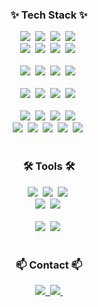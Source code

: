 <!--타이틀 부분-->
<div align="center">

</div>

<!--내용 부분-->
<h3 align="center">✨ Tech Stack ✨</h3>
<div align="center">
  <img src="https://img.shields.io/badge/Amazon AWS-232F3E?style=flat-square&logo=amazonaws&logoColor=white"/>&nbsp
  <img src="https://img.shields.io/badge/Android-3DDC84?style=flat-square&logo=android&logoColor=white"/>&nbsp
  <img src="https://img.shields.io/badge/Android Studio-3DDC84?style=flat-square&logo=Android Studio&logoColor=white"/>&nbsp
  <img src="https://img.shields.io/badge/Vue.js-4FC08D?style=flat-square&logo=Vue.js&logoColor=white"/>&nbsp
</div>

<div align="center">
  <img src="https://img.shields.io/badge/Apache Tomcat-F8DC75?style=flat-square&logo=apachetomcat&logoColor=black"/>&nbsp
  <img src="https://img.shields.io/badge/CSS3-1572B6?style=flat-square&logo=css3&logoColor=white"/>&nbsp
  <img src="https://img.shields.io/badge/C-A8B9CC?style=flat-square&logo=C&logoColor=white"/>&nbsp
  <img src="https://img.shields.io/badge/Ubuntu-E95420?style=flat-square&logo=ubuntu&logoColor=white"/>&nbsp
</div>

<br>

<div align="center">
  <img src="https://img.shields.io/badge/Docker-2496ED?style=flat-square&logo=Docker&logoColor=white"/>&nbsp
  <img src="https://img.shields.io/badge/Firebase-FFCA28?style=flat-square&logo=firebase&logoColor=black"/>&nbsp
  <img src="https://img.shields.io/badge/Flask-000000?style=flat-square&logo=flask&logoColor=white"/>&nbsp
  <img src="https://img.shields.io/badge/Flutter-02569B?style=flat-square&logo=flutter&logoColor=white"/>&nbsp
</div>

<br>

<div align="center">
  <img src="https://img.shields.io/badge/MySQL-4479A1?style=flat-square&logo=MySQL&logoColor=white"/>&nbsp
  <img src="https://img.shields.io/badge/MariaDB-003545?style=flat-square&logo=mariaDB&logoColor=white"/>&nbsp
  <img src="https://img.shields.io/badge/MongoDB-47A248?style=flat-square&logo=MongoDB&logoColor=white"/>&nbsp
  <img src="https://img.shields.io/badge/Next.js-000000?style=flat-square&logo=Next.js&logoColor=white"/>&nbsp
</div>

<br>

<div align="center">
  <img src="https://img.shields.io/badge/Node.js-339933?style=flat-square&logo=Node.js&logoColor=white"/>&nbsp
  <img src="https://img.shields.io/badge/ORACLE-F80000?style=flat-square&logo=oracle&logoColor=white"/>&nbsp
  <img src="https://img.shields.io/badge/PyCharm-000000?style=flat-square&logo=PyCharm&logoColor=white"/>&nbsp
  <img src="https://img.shields.io/badge/Python-3776AB?style=flat-square&logo=python&logoColor=white"/>&nbsp
</div>

<!-- 추가된 부분 -->
<div align="center">
  <img src="https://img.shields.io/badge/Ruby-CC342D?style=flat-square&logo=ruby&logoColor=white"/>&nbsp
  <img src="https://img.shields.io/badge/Rust-000000?style=flat-square&logo=rust&logoColor=white"/>&nbsp
  <img src="https://img.shields.io/badge/Spring Boot-6DB33F?style=flat-square&logo=springboot&logoColor=white"/>&nbsp
  <img src="https://img.shields.io/badge/TailwindCSS-06B6D4?style=flat-square&logo=TailwindCSS&logoColor=white"/>&nbsp
  <img src="https://img.shields.io/badge/TensorFlow-FF6F00?style=flat-square&logo=TensorFlow&logoColor=white"/>&nbsp
</div>

<br>

<h3 align="center">🛠 Tools 🛠</h3>
<div align="center">
  <img src="https://img.shields.io/badge/git-F05033.svg?style=for-the-badge&logo=git&logoColor=white" />&nbsp
  <img src="https://img.shields.io/badge/github-181717.svg?style=for-the-badge&logo=github&logoColor=white" />&nbsp
  <img src="https://img.shields.io/badge/Notion-F3F3F3.svg?style=for-the-badge&logo=notion&logoColor=black" />&nbsp
</div>

<div align="center">
  <img src="https://img.shields.io/badge/adobe%20photoshop-08253c.svg?style=for-the-badge&logo=adobe%20photoshop&logoColor=37abff" />&nbsp
  <img src="https://img.shields.io/badge/figma-F24E1E.svg?style=for-the-badge&logo=figma&logoColor=white" />&nbsp
</div>

<br>

<div align="center">
  <img src="https://img.shields.io/badge/VSCode-2C2C32.svg?style=for-the-badge&logo=visual-studio-code&logoColor=22ABF3" />&nbsp
  <img src="https://img.shields.io/badge/jupyter-2C2C32.svg?style=for-the-badge&logo=jupyter&logoColor=F37726" />&nbsp
</div>

<br>

<h3 align="center">📫 Contact 📫</h3>
<div align="center">
  <a href="https://hyun647.github.io">
    <img src="https://img.shields.io/badge/github.io-1EBC8F?style=for-the-badge&logo=github&logoColor=white" />&nbsp
  </a>
  <a href="mailto:chodohyun0407@icloud.com">
    <img src="https://img.shields.io/badge/icloud-2196F3?style=for-the-badge&logo=icloud&logoColor=white"/>&nbsp
  </a>
</div>
